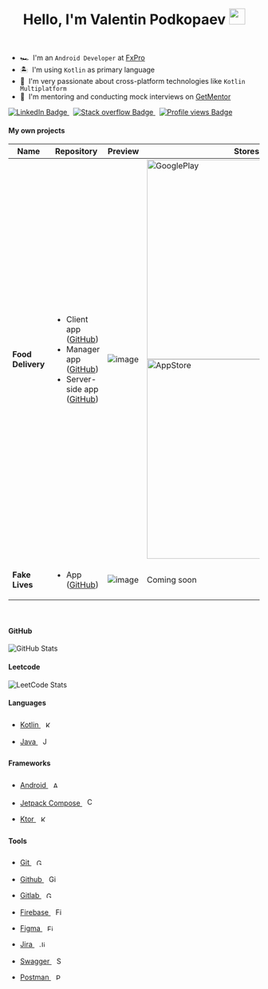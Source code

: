 
<h1 align="center">Hello, I'm Valentin Podkopaev 
  <img src="https://www.pngplay.com/wp-content/uploads/9/Android-Transparent-Free-PNG.png" width="32"/>
</h1>

<br>

- 🏎 &nbsp;I'm an `Android Developer` at [FxPro](https://www.fxpro.com/) 
- 🏝 &nbsp;I'm using `Kotlin` as primary language
- 🤖 &nbsp;I'm very passionate about cross-platform technologies like `Kotlin Multiplatform`
- 🥸 &nbsp;I'm mentoring and conducting mock interviews on [GetMentor](https://getmentor.dev/mentor/valentin-podkopaev-1744)

<a href="https://www.linkedin.com/in/maxastin/">
  <img src="https://img.shields.io/badge/LinkedIn-blue?style=for-the-badge&logo=linkedin&logoColor=white" alt="LinkedIn Badge"/>
</a>
&nbsp;
<a href="https://stackoverflow.com/users/11720338/maxastin">
  <img src="https://img.shields.io/badge/Stack%20Overflow-F48024?style=for-the-badge&logo=stackoverflow&logoColor=white" alt="Stack overflow Badge"/>
</a>
&nbsp;
<a href="https://github.com/MaxAstin">
  <img src="https://komarev.com/ghpvc/?username=MaxAstin&style=for-the-badge&color=blue" alt="Profile views Badge"/>
</a>

#### My own projects
| Name    | Repository | Preview | Stores |
| -------- | ------- | ------- | ------- |
| **Food Delivery** | <ul> <li>Client app ([GitHub](https://github.com/xidealo/PapaKarlo))</li> <li>Manager app ([GitHub](https://github.com/xidealo/FoodDeliveryAdmin))</li> <li>Server-side app ([GitHub](https://github.com/MaxAstin/FoodDeliveryApi_v2))</li> </ul> | ![image](https://github.com/user-attachments/assets/75b2dcea-a1aa-4699-9d3a-4b66bd3a77d8) | <a href="https://play.google.com/store/apps/details?id=com.bunbeuaty.papakarlo"><img src="https://upload.wikimedia.org/wikipedia/commons/thumb/7/78/Google_Play_Store_badge_EN.svg/2560px-Google_Play_Store_badge_EN.svg.png" alt="GooglePlay" width="400px"/></a> <br> <a href="https://apps.apple.com/ru/app/%D0%BF%D0%B0%D0%BF%D0%B0-%D0%BA%D0%B0%D1%80%D0%BB%D0%BE/id6443966083"><img src="https://upload.wikimedia.org/wikipedia/commons/thumb/3/3c/Download_on_the_App_Store_Badge.svg/2560px-Download_on_the_App_Store_Badge.svg.png" alt="AppStore" width="400px"/></a> |
| **Fake Lives** | <ul> <li>App ([GitHub](https://github.com/MaxAstin/Like-Live))</li> </ul> | ![image](https://github.com/user-attachments/assets/8e4940ef-3e47-489c-9162-129eca78e664) | Coming soon |

<br>

#### GitHub
![GitHub Stats](https://github-readme-stats-sigma-five.vercel.app/api?username=MaxAstin&show_icons=true&theme=tokyonight&count_private=true)

#### Leetcode
![LeetCode Stats](https://leetcard.jacoblin.cool/max_astin?theme=dark&font=Baloo%202&ext=activity)


#### Languages 
 - <a href="https://kotlinlang.org/">Kotlin  <img style="margin: 10px" src="https://upload.wikimedia.org/wikipedia/commons/thumb/0/06/Kotlin_Icon.svg/2048px-Kotlin_Icon.svg.png" alt="Kotlin" height="12" /></a>  
 - <a href="https://www.java.com/">Java  <img style="margin: 10px" src="https://cdn-icons-png.flaticon.com/512/226/226777.png" alt="Java" height="14" /></a>  

#### Frameworks 
 - <a href="https://developer.android.com/">Android <img style="margin: 10px" src="https://www.pngplay.com/wp-content/uploads/9/Android-Transparent-Free-PNG.png" alt="Android" height="12" /></a>
 - <a href="https://developer.android.com/jetpack/compose">Jetpack Compose <img style="margin: 10px" src="https://3.bp.blogspot.com/-VVp3WvJvl84/X0Vu6EjYqDI/AAAAAAAAPjU/ZOMKiUlgfg8ok8DY8Hc-ocOvGdB0z86AgCLcBGAsYHQ/s1600/jetpack%2Bcompose%2Bicon_RGB.png" alt="Compose" height="16" /></a>
 - <a href="https://github.com/ktorio/ktor">Ktor <img style="margin: 10px" src="https://avatars.githubusercontent.com/u/28214161?s=280&v=4" alt="Ktor" height="12" /></a> 

#### Tools
- <a href="https://git-scm.com/">Git <img style="margin: 10px" src="https://git-scm.com/images/logos/downloads/Git-Icon-1788C.png" alt="Git" height="12" /></a>
- <a href="https://github.com/">Github <img style="margin: 10px" src="https://github.githubassets.com/pinned-octocat.svg" alt="Github" height="14"/></a>
- <a href="https://about.gitlab.com/">Gitlab <img style="margin: 10px" src="https://cdn.worldvectorlogo.com/logos/gitlab-3.svg" alt="Gitlab" height="12" /></a>
- <a href="https://firebase.google.com/">Firebase <img style="margin: 10px" src="https://img.icons8.com/color/512/firebase.png" alt="Firebase" height="14" /></a>
- <a href="https://www.figma.com">Figma <img style="margin: 10px" src="https://cdn.freebiesupply.com/logos/large/2x/figma-1-logo-png-transparent.png" alt="Figma" height="12" /></a>
- <a href="https://www.atlassian.com/software/jira">Jira <img style="margin: 10px" src="https://seeklogo.com/images/J/jira-logo-FD39F795A7-seeklogo.com.png" alt="Jira" height="12" /></a>
- <a href="https://swagger.io/">Swagger <img style="margin: 10px" src="https://upload.wikimedia.org/wikipedia/commons/a/ab/Swagger-logo.png" alt="Swagger" height="14" /></a>
- <a href="https://www.postman.com/">Postman <img style="margin: 10px" src="https://www.postman.com/_ar-assets/images/favicon-1-16.png" alt="Postman" height="12" /></a>
